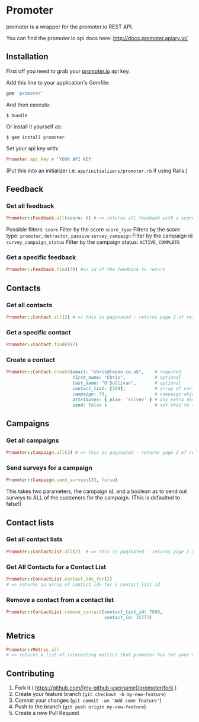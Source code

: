 # Promoter

promoter is a wrapper for the promoter.io REST API.

You can find the promoter.io api docs here: http://docs.promoter.apiary.io/

## Installation

First off you need to grab your [promoter.io](http://www.promoter.io) api key.

Add this line to your application's Gemfile:

```ruby
gem 'promoter'
```

And then execute:

    $ bundle

Or install it yourself as:

    $ gem install promoter

Set your api key with:
```ruby
Promoter.api_key = 'YOUR API KEY'
```
(Put this into an initializer i.e. ```app/initializers/promoter.rb``` if using Rails.)

## Feedback
### Get all feedback

```ruby
Promoter::Feedback.all(score: 8) # => returns all feedback with a score of 8
```

Possible filters:
  ```score```                    Filter by the score
  ```score_type```               Filters by the score type: ```promoter```, ```detractor```, ```passive```
  ```survey_campaign```          Filter by the campaign id
  ```survey_campaign_status```   Filter by the campaign status: ```ACTIVE```, ```COMPLETE```

### Get a specific feedback

```ruby
Promoter::Feedback.find(79) #=> id of the feedback to return
```

## Contacts

### Get all contacts

```ruby
Promoter::Contact.all(2) # => this is paginated - returns page 2 of results
```

### Get a specific contact

```ruby
Promoter::Contact.find(897)
```

### Create a contact

```ruby
Promoter::Contact.create(email: "chris@lexoo.co.uk",    # required
                         first_name: "Chris",           # optional
                         last_name: "O'Sullivan",       # optional
                         contact_list: [599],           # array of contact list ids to add to
                         campaign: 78,                  # campaign which this belongs to
                         attributes: { plan: 'silver' } # any extra data you want to add to the contact
                         send: false )                  # set this to true to send the NPS immediately
```

## Campaigns
### Get all campaigns

```ruby
Promoter::Campaign.all(2) # => this is paginated - returns page 2 of results
```

### Send surveys for a campaign

```ruby
Promoter::Campaign.send_surveys(33, false)
```

This takes two parameters, the campaign id, and a boolean as to send out surveys to ALL of the customers for the campaign. (This is defaulted to false!)

## Contact lists
### Get all contact lists

```ruby
Promoter::ContactList.all(2)  # => this is paginated - returns page 2 of results
```

### Get All Contacts for a Contact List

```ruby
Promoter::ContactList.contact_ids_for(2)  
# => returns an array of contact ids for a contact list id
```

### Remove a contact from a contact list

```ruby
Promoter::ContactList.remove_contact(contact_list_id: 7899,
                                     contact_id: 15777)  
```

## Metrics

```ruby
Promoter::Metric.all
# => returns a list of interesting metrics that promoter has for your account
```

## Contributing

1. Fork it ( https://github.com/[my-github-username]/promoter/fork )
2. Create your feature branch (`git checkout -b my-new-feature`)
3. Commit your changes (`git commit -am 'Add some feature'`)
4. Push to the branch (`git push origin my-new-feature`)
5. Create a new Pull Request
